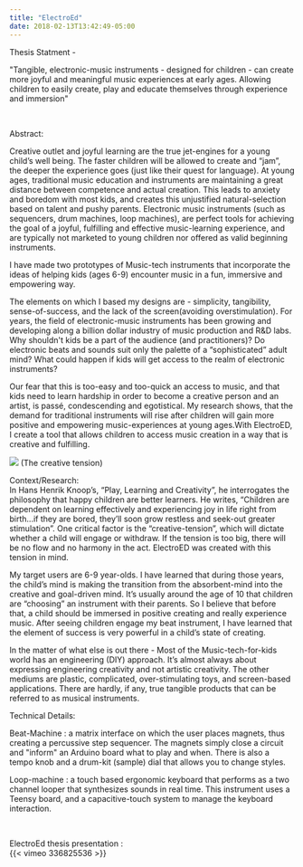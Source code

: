 ```yaml
---
title: "ElectroEd"
date: 2018-02-13T13:42:49-05:00
---
```

Thesis Statment - <br>

"Tangible, electronic-music instruments - designed for children - can create more joyful and meaningful music experiences at early ages. Allowing children to easily create, play and educate themselves through experience and immersion"

<br>

<ep> Abstract: </ep> <br>

Creative outlet and joyful learning are the true jet-engines for a young child’s well being. The faster children will be allowed to create and “jam”, the deeper the experience goes (just like their quest for language). At young ages, traditional music education and instruments are maintaining a great distance between competence and actual creation. This leads to anxiety and boredom with most kids, and creates this unjustified natural-selection based on talent and pushy parents. Electronic music instruments (such as sequencers, drum machines, loop machines), are perfect tools for achieving the goal of a joyful, fulfilling and effective music-learning experience, and are typically not marketed to young children nor offered as valid beginning instruments.

I have made two prototypes of Music-tech instruments that incorporate the ideas of helping kids (ages 6-9) encounter music in a fun, immersive and empowering way.

The elements on which I based my designs are - simplicity, tangibility, sense-of-success, and the lack of the screen(avoiding overstimulation). For years, the field of electronic-music instruments has been growing and developing along a billion dollar industry of music production and R&D labs. Why shouldn't kids be a part of the audience (and practitioners)? Do electronic beats and sounds suit only the palette of a “sophisticated” adult mind? What could happen if kids will get access to the realm of electronic instruments?

Our fear that this is too-easy and too-quick an access to music, and that kids need to learn hardship in order to become a creative person and an artist, is passé, condescending and egotistical. My research shows, that the demand for traditional instruments will rise after children will gain more positive and empowering music-experiences at young ages.With ElectroED, I create a tool that allows children to access music creation in a way that is creative and fulfilling.
<br>

![](/gallery/images/Thesis/GIFPaint.gif)
(The creative tension)

<ep> Context/Research: </ep> <br>
In Hans Henrik Knoop’s, “Play, Learning and Creativity”, he interrogates the philosophy that happy children are better learners. He writes, “Children are dependent on learning effectively and experiencing joy in life right from birth...if they are bored, they’ll soon grow restless and seek-out greater stimulation”. One critical factor is the “creative-tension”, which will dictate whether a child will engage or withdraw. If the tension is too big, there will be no flow and no harmony in the act. ElectroED was created with this tension in mind.

My target users are 6-9 year-olds. I have learned that during those years, the child’s mind is making the transition from the absorbent-mind into the creative and goal-driven mind. It’s usually around the age of 10 that children are “choosing” an instrument with their parents. So I believe that before that, a child should be immersed in positive creating and really experience music. After seeing children engage my beat instrument, I have learned that the element of success is very powerful in a child’s state of creating.

In the matter of what else is out there - Most of the Music-tech-for-kids world has an engineering (DIY) approach. It’s almost always about expressing engineering creativity and not artistic creativity. The other mediums are plastic, complicated, over-stimulating toys, and screen-based applications. There are hardly, if any, true tangible products that can be referred to as musical instruments.

<ep> Technical Details: </ep> <br>

Beat-Machine : a matrix interface on which the user places magnets, thus creating a percussive step sequencer. The magnets simply close a circuit and "inform" an Arduino board what to play and when. There is also a tempo knob and a drum-kit (sample) dial that allows you to change styles.

Loop-machine : a touch based ergonomic keyboard that performs as a two channel looper that synthesizes sounds in real time. This instrument uses a Teensy board, and a capacitive-touch system to manage the keyboard interaction.

<br>


ElectroEd thesis presentation :
<br>
{{< vimeo 336825536 >}}
